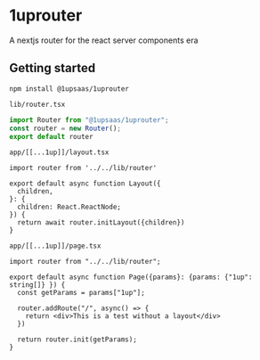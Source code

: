# 1uprouter

A nextjs router for the react server components era

## Getting started

```shell
npm install @1upsaas/1uprouter
```
`lib/router.tsx`
```ts
import Router from "@1upsaas/1uprouter";
const router = new Router();
export default router
```

`app/[[...1up]]/layout.tsx`
```tsx
import router from '../../lib/router'

export default async function Layout({
  children,
}: {
  children: React.ReactNode;
}) {
  return await router.initLayout({children})
}
```

`app/[[...1up]]/page.tsx`

```tsx
import router from "../../lib/router";

export default async function Page({params}: {params: {"1up": string[]} }) {
  const getParams = params["1up"];

  router.addRoute("/", async() => {
    return <div>This is a test without a layout</div>
  })
  
  return router.init(getParams);
}
```